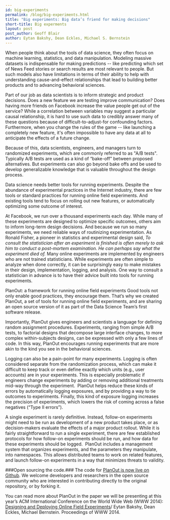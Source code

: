 ```yaml
---
id: big-experiments
permalink: /blog/big-experiments.html
title: "Big experiments: Big data’s friend for making decisions"
short-title: Big experments
layout: post
post_author: Geoff Blair
author: Eytan Bakshy, Dean Eckles, Michael S. Bernstein
---
```



When people think about the tools of data science, they often focus on
machine learning, statistics, and data manipulation.
Modeling massive datasets is indispensable for making predictions -- like
predicting which set of News Feed stories or search results are most
relevant to people. But such models also have limitations in terms of their
ability to help with understanding cause-and-effect relationships that lead
to building better products and to advancing behavioral sciences.

Part of our job as data scientists is to inform strategic and product decisions.
Does a new feature we are testing improve communication?
Does having more friends on Facebook increase the value people get out of the
service? While a correlation between variables may suggest a particular causal
relationship, it is hard to use such data to credibly answer many of these
questions because of difficult-to-adjust-for confounding factors. Furthermore,
when you change the rules of the game -- like launching a completely new
feature, it's often impossible to have any data at all to anticipate the effects
of a future change.

Because of this, data scientists, engineers, and managers turn to randomized
experiments, which are commonly referred to as "A/B tests". Typically A/B tests
are used as a kind of “bake-off” between proposed alternatives. But experiments
can also go beyond bake offs and be used to develop generalizable knowledge that
is valuable throughout the design process.

Data science needs better tools for running experiments.
Despite the abundance of experimental practices in the Internet industry, there
are few tools or standard practices for running online field experiments.
And existing tools tend to focus on rolling out new features, or automatically
optimizing some outcome of interest.

At Facebook, we run over a thousand experiments each day. While many of these
experiments are designed to optimize specific outcomes, others aim to inform
long-term design decisions. And because we run so many experiments, we need
reliable ways of routinizing experimentation. As Ronald Fisher, a pioneer in
statistics and experimental design said,
*To consult the statistician after an experiment is finished is often merely to
ask him to conduct a post-mortem examination. He can perhaps say what the
experiment died of.* Many online experiments are implemented by engineers who
are not trained statisticians. While experiments are often simple to analyze
when done correctly, it can be surprisingly easy to make mistakes in their
design, implementation, logging, and analysis. One way to consult a
statistician in advance is to have their advice built into tools for
running experiments.


PlanOut: a framework for running online field experiments
Good tools not only enable good practices, they encourage them.
That’s why we created PlanOut, a set of tools for running online field
experiments, and are sharing an open source version of it as part of the
Data Science Team’s first software release.

Importantly, PlanOut gives engineers and scientists a language for defining
random assignment procedures. Experiments, ranging from simple A/B tests,
to factorial designs that decompose large interface changes, to more complex
within-subjects designs, can be expressed with only a few lines of code.
In this way, PlanOut encourages running experiments that are more akin to the
kind you see in the behavioral sciences.

Logging can also be a pain-point for many experiments.
Logging is often considered separate from the randomization process, which can
make it difficult to keep track or even define exactly which units
(e.g., user accounts) are in your experiments.
This is especially problematic if engineers change experiments by adding or
removing additional treatments mid-way through the experiment.  PlanOut helps
reduce these kinds of errors by automatically logging exposures, and by providing
a way to tie outcomes to experiments.
Finally, this kind of exposure logging increases the precision of experiments,
which lowers the risk of coming across a false negatives (“Type II errors”).

A single experiment is rarely definitive. Instead, follow-on experiments might
need to be run as development of a new product takes place, or as
decision-makers evaluate the effects of a major product rollout.
While it is fairly straightforward to run a single experiment, there are few
established protocols for how follow-on experiments should be run, and how data
for these experiments should be logged.  PlanOut includes a management system
that organizes experiments, and the parameters they manipulate, into namespaces.
This allows distributed teams to work on related features, and launch follow-on
experiments in a way that minimizes threats to validity.

###Open sourcing the code.###
The code for [PlanOut is now live on Github](http://facebook.github.io/planout/).
We welcome developers and researchers in the open source community who are
interested in contributing directly to the original repository, or by forking it.

You can read more about PlanOut in the paper we will be presenting at this
year’s ACM International Conference on the World Wide Web (WWW 2014):
[Designing and Deploying Online Field Experiments](https://www.facebook.com/download/255785951270811/planout.pdf)/
Eytan Bakshy, Dean Eckles, Michael Bernstein. Proceedings of WWW 2014.
